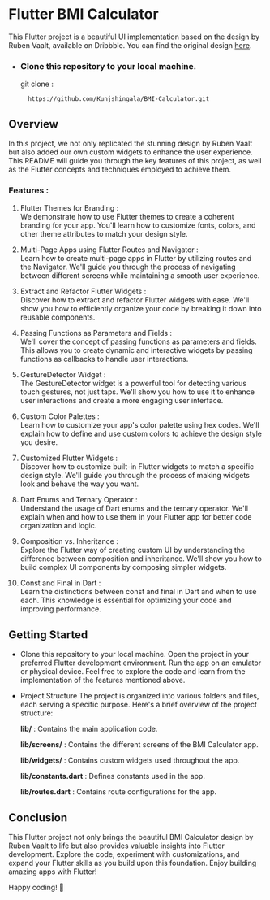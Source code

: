 # Flutter BMI Calculator

  This Flutter project is a beautiful UI implementation based on  the design by Ruben Vaalt, available on Dribbble. You can find the original design [here](https://dribbble.com/shots/4585382-Simple-BMI-Calculator).


- ### Clone this repository to your local machine.

    git clone :
    ```shell
      https://github.com/Kunjshingala/BMI-Calculator.git 
    ```

## Overview

In this project, we not only replicated the stunning design by Ruben Vaalt but also added our own custom widgets to enhance the user experience. This README will guide you through the key features of this project, as well as the Flutter concepts and techniques employed to achieve them.

### Features :
1. Flutter Themes for Branding :  
We demonstrate how to use Flutter themes to create a coherent branding for your app. You'll learn how to customize fonts, colors, and other theme attributes to match your design style.

2. Multi-Page Apps using Flutter Routes and Navigator :  
Learn how to create multi-page apps in Flutter by utilizing routes and the Navigator. We'll guide you through the process of navigating between different screens while maintaining a smooth user experience.

3. Extract and Refactor Flutter Widgets :  
Discover how to extract and refactor Flutter widgets with ease. We'll show you how to efficiently organize your code by breaking it down into reusable components.

4. Passing Functions as Parameters and Fields :  
We'll cover the concept of passing functions as parameters and fields. This allows you to create dynamic and interactive widgets by passing functions as callbacks to handle user interactions.

5. GestureDetector Widget :  
The GestureDetector widget is a powerful tool for detecting various touch gestures, not just taps. We'll show you how to use it to enhance user interactions and create a more engaging user interface.

6. Custom Color Palettes :  
Learn how to customize your app's color palette using hex codes. We'll explain how to define and use custom colors to achieve the design style you desire.

7. Customized Flutter Widgets :  
Discover how to customize built-in Flutter widgets to match a specific design style. We'll guide you through the process of making widgets look and behave the way you want.

8. Dart Enums and Ternary Operator :  
Understand the usage of Dart enums and the ternary operator. We'll explain when and how to use them in your Flutter app for better code organization and logic.

9. Composition vs. Inheritance :  
Explore the Flutter way of creating custom UI by understanding the difference between composition and inheritance. We'll show you how to build complex UI components by composing simpler widgets.

10. Const and Final in Dart :  
Learn the distinctions between const and final in Dart and when to use each. This knowledge is essential for optimizing your code and improving performance.

## Getting Started

- Clone this repository to your local machine.
Open the project in your preferred Flutter development environment.
Run the app on an emulator or physical device.
Feel free to explore the code and learn from the implementation of the features mentioned above.

- Project Structure
The project is organized into various folders and files, each serving a specific purpose. Here's a brief overview of the project structure:

    **lib/** : Contains the main application code. 

    **lib/screens/** : Contains the different screens of the BMI Calculator app.

    **lib/widgets/** : Contains custom widgets used throughout the app.

    **lib/constants.dart** : Defines constants used in the app.

    **lib/routes.dart** : Contains route configurations for the app.

## Conclusion

This Flutter project not only brings the beautiful BMI Calculator design by Ruben Vaalt to life but also provides valuable insights into Flutter development. Explore the code, experiment with customizations, and expand your Flutter skills as you build upon this foundation. Enjoy building amazing apps with Flutter!

Happy coding! 🚀
